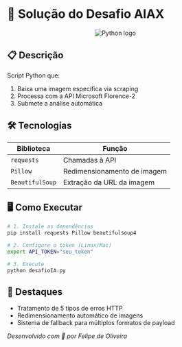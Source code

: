 # 🚀 Solução do Desafio AIAX

<div align="center">
  <img src="https://img.icons8.com/color/96/000000/python.png" alt="Python logo"/>
</div>

## 📋 Descrição
Script Python que:
1. Baixa uma imagem específica via scraping
2. Processa com a API Microsoft Florence-2
3. Submete a análise automática

## 🛠️ Tecnologias
| Biblioteca | Função |
|------------|--------|
| `requests` | Chamadas à API |
| `Pillow`   | Redimensionamento de imagem |
| `BeautifulSoup` | Extração da URL da imagem |

## 🖥️ Como Executar
```bash
# 1. Instale as dependências
pip install requests Pillow beautifulsoup4

# 2. Configure o token (Linux/Mac)
export API_TOKEN="seu_token"

# 3. Execute
python desafioIA.py
```

## 🌟 Destaques
- Tratamento de 5 tipos de erros HTTP
- Redimensionamento automático de imagens
- Sistema de fallback para múltiplos formatos de payload

*Desenvolvido com 💙 por Felipe de Oliveira*
